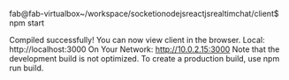 

fab@fab-virtualbox~/workspace/socketionodejsreactjsrealtimchat/client$ npm start

Compiled successfully!
You can now view client in the browser.
  Local:            http://localhost:3000
  On Your Network:  http://10.0.2.15:3000
Note that the development build is not optimized.
To create a production build, use npm run build.


